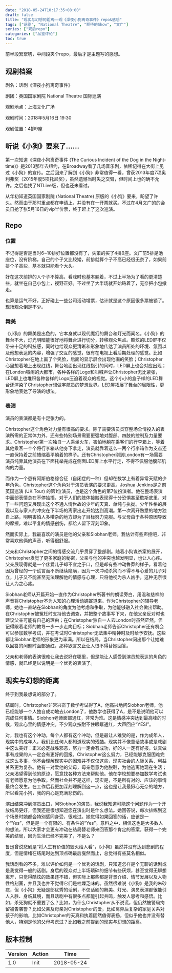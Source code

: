 ```yaml
---
date: "2018-05-24T10:17:35+08:00"
draft: false
title: "现实与幻想的距离——观《深夜小狗离奇事件》repo&感想"
tags: ["话剧", "National Theatre", "期待的Show", "文广"]
series: ["观后repo"]
categories: ["品鉴评论"]
toc: true
---
```


前半段絮絮叨，中间段夹个repo，最后才是主题写的感想。

## 观剧档案

剧名：话剧《深夜小狗离奇事件》

剧团：英国国家剧院 National Theatre 国际巡演

观剧地点：上海文化广场

观剧时间：2018年5月16日 19:30

观剧位置：4排9座

## 听说《小狗》要来了……

第一次知道《深夜小狗离奇事件 (The Curious Incident of the Dog in the Night-time)》是2013那年去纽约，在Broadway看了几场音乐剧，依稀记得在大街上见过《小狗》的宣传。之后回来了解到《小狗》非常值得一看，曾获2013年度7项奥利弗奖（2015年度5项托尼奖），虽然遗憾当时失之交臂，但时间上也的确不允许。之后也找了NTLive版，但也还未看过。

从年初知道英国国家剧院 (National Theatre) 原版的《小狗》要来，盼望了许久。然而由于那时重点都在申请上，并没有在一开票就买。不过在4月文广的的会员日抢了张5月16日的vip半价票，终于赶上了这次巡演。

## Repo

### 位置

不记得是否是当时6~10排好位置都没有了，失策的买了4排9座。文广前5排是池座位，没有阶梯，自己的个子又比较矮，前排就算个子不高已经很无奈了，如果前排个子高些，基本就只能看个大头。

好在这次前排的人个子不算高，看戏时也基本躺着，不过上半场为了看的更清楚些，就坐在自己小包上，视野正好。不过坐了大半场就开始硌着了，无奈把小包撤走。

也算是运气不好，正好碰上一些公司活动增票，估计就是这个原因很多票被锁了。现场观众倒是不少。

### 舞美

《小狗》的舞美是出色的，它本身就以现代魔幻的舞台和灯光而闻名。《小狗》的舞台不大，灯光明暗能很好地将舞台进行切分，转移观众焦点。酷炫的LED屏不仅带来十足的科技感，同时也给观众更清晰和形象地传达了演员所处的环境、氛围以及他想表达的内容，增强了交互的感觉，很有在电视上看后期处理的感觉。比如Christopher在地上画了个笑脸，后面的显示屏会出现他画的笑脸；Christopher心里想着地上出现红线，舞台地面出现红线指引的同时，LED屏上也会对应出现；在London喧闹的大都市，各种各样的Logo和叫喊声让Christopher无比紧张，LED屏上也堆积各种各样的Logo压迫着观众的视觉。这个小小的盒子样的LED舞台还渲染了Christopher想做宇航员的梦想世界。LED屏拓展了舞台的局限性，更形象地表达了导演的想法。

### 表演

演员的表演都是有十足张力的。

Christopher这个角色对力量有很高的要求。除了需要演员贯穿整场全情投入的表演所需的正常体力外，还有些特别场景需要更强地对腹部、四肢的控制及力量要求。Christopher第一次独自一人乘坐火车，害怕地躺在乘客们的行李箱上，等着其他乘客一个个将行李箱从他身下拿走，演员就靠着这么一两个行李箱作为支点还一直保持着之前蜷缩着平躺着的样子。还有Christopher刚到London有一场需要演员纯靠其他演员在下面托举完成在侧面LED屏上水平行走，不得不佩服他腹部肌肉的力量。

而作为一个患有阿斯伯格综合征（自闭症的一种）但却在数学上有着异常天赋的少年角色，Christopher这个角色对于演员表演的要求更高。Joshua Jenkins是之前英国巡演 (UK Tour) 的第1位演员，也是这个角色的第7位扮演者。他在整场表演中面部表情总在不停抽搐，对于人们的肢体接触表现得十分恐惧甚至歇斯底里，对于一些问题又展现出这个不通人情世故的少年的天真、单纯与执拗。少年性格的展现以及与家人的冲突在下半场的离家出走开始达到高潮。第一次离开熟悉的地方独自上路，明明害怕人多嘈杂的地方却为了目标努力克服。与父母由于各种原因导致的摩擦，难以平复的情感创伤，都给人留下深刻印象。

然而实际上，我最喜欢的演员是他的父亲和Siobhan老师。我估计有些声控吧，非常喜欢他俩的声音，听得很舒服。

父亲和Christopher之间的情感交流几乎贯穿了整部剧。随着小狗谋杀案的展开，Christopher发觉了更多家庭的秘密，父亲与他的冲突也越发明显，也让人心疼。父亲展现得就是一个疼爱儿子却不宣之于口，但是却有些冲动鲁莽的样子。看着他因为曾经的一个谎言而不断继续隐瞒，因为一次冲动杀狗而不得不与心爱的儿子对立，儿子又不能甚至无法理解他的情感与心理，只将他视为杀人凶手，这种无奈很让人为之心疼。

Siobhan老师从开篇开始一直作为Christopher所著书的朗读旁白，用温和慈祥的声音将Christopher不为人知的心理活动娓娓道来。作为Christopher的辅导老师，她也一直站在Siobhan的角度为他考虑和争取，为他能够融入社会做出帮助。在Christopher被冤枉时支持他去调查，并把整个故事写下来，在他父亲反对时也建议父亲可能有自己的理由；在Christopher独自一人去London时虽然茫然，但记得跟着老师的教导一步一步走向目标；Siobhan老师告诉Christopher还有机会可以参加数学考试，并在考试时Chiristopher无法集中精神时及时给予安抚。这些都让Siobhan老师的形象更为丰满。所以在结局，当Christopher问出那个让她难以回答的问题时面部通红，那种欲言又止让人恨不得替她回答。

父亲和老师的表演很难让我去说好在哪里，但是能让人感受到演员想表达的角色的情感，就已经足以说明是一个优秀的表演了。

## 现实与幻想的距离

终于到我最想说的部分了。

结局时，Christopher非常兴奋于数学考试得了A，他高兴地问Siobhon老师，他已经能够一个人独自成功地去London了，他数学也获得了A，是不是说明他可以完成任何事情。Siobhon老师面部通红，非常为难。这是情感冲突达到最高峰的时候，观众心里的情感冲突。不少观众按耐不住眼眶通红，大声回应“YES!”。

对，我也有这个冲动，每个人都有这个冲动，但是最让人难受的是，作为成年人，现实中的成年人，我们比任何人都知道现实的残酷。现实并不像童话故事或是戏剧中这么美好：正义必定战胜邪恶，努力一定会有成功，好的人一定有好报，认真做事有成果的人一定会有更好的回报。Christopher这么努力，已经能够克服困难完成这么多事，他不会理解现实中的困难并不仅仅这些，现实社会的人际关系、利益关系更为复杂。他有一对爱他的父母，母亲愿意为他脱鞋，为他逃离她现在生活；父亲渴望得到他的原谅，愿意找各种方法来帮助他。他在学校想要参加数学考试也有老师愿意为他争取。然而社会并不是这样，现实是，不是所有对的、应该的事情最终会发生。在工作后我更加深刻理解到这一点，这也是让我最揪心无奈的地方，所以看完小狗，我的内心是充满悲伤的。

演出结束冲到演员出口，问Siobhon的演员，我说我知道可能这个问题作为一个开放结局更好，但我还是很想知道您在演出时是什么想法。她回答说，每次排练到这个场景时她都会特别感同身受，很难过。她觉得如果回答的话，应该是一个“Yes”，但是是一个有限的、有条件的“Yes”。意料之中，相信这也是大多数人的想法，所以大家才会更有冲动在结局替老师来回答那个肯定的答案，获得一个完美的结局，因为生活已经不完美了，不是么？

鲁迅曾说悲剧是“将人生有价值的毁灭给人看”，《小狗》虽然并没有达到悲剧的程度，但是情绪在结尾时达到顶点确最后戛然而止，总觉得有些莫名相似。

我话剧看的不多，难以评价如何是一个优秀的话剧，只知道怎样是个无聊的话剧或是我觉得一般的话剧。身后的观众对上半场琐碎的细节有些厌烦，甚至觉得无聊想离开，只觉得酷炫的效果还不错，但实际上那些都是背景介绍、情节发展以及人物性格刻画，并且我也并不觉得它们是枯燥乏味的。虽然很难说《小狗》是我的朱砂痣，但《小狗》无疑是部优秀的话剧，不仅话剧的舞美、灯光、演员表演都很能引人入胜、身临其境，而且话剧中有很多点都能引起共鸣，触发人思考和感悟。比如，杀死狗就不重要了么？比如，为什么Christopher从不说谎，但仍然被警局拘留被告袭警？比如父亲及母亲对Christopher的爱，比如离异后复杂的家庭关系对孩子的影响，比如Christopher的天真和执着固然值得表扬，但似乎他也并没有替他人，特别是他的父母考虑过？比如我之前提到的现实与幻想的距离。



## 版本控制

| Version | Action | Time       |
| ------- | ------ | ---------- |
| 1.0     | Init   | 2018-05-24 |